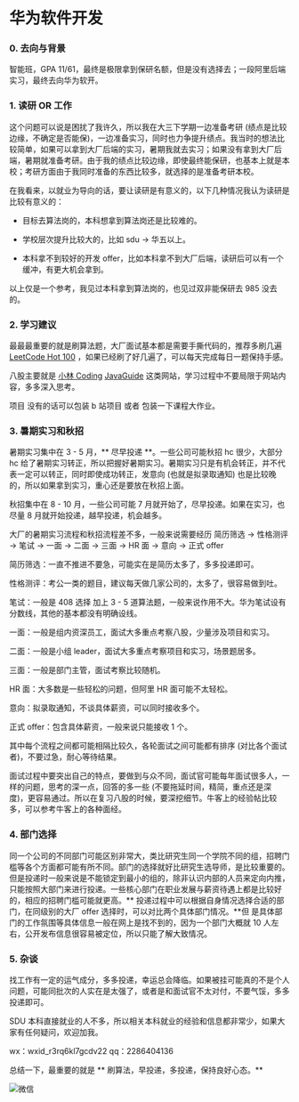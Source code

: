 # 华为软件开发

### 0. 去向与背景

智能班，GPA 11/61，最终是极限拿到保研名额，但是没有选择去；一段阿里后端实习，最终去向华为软开。

### 1. 读研 OR 工作

这个问题可以说是困扰了我许久，所以我在大三下学期一边准备考研 (绩点是比较边缘，不确定是否能保)，一边准备实习，同时也力争提升绩点。我当时的想法比较简单，如果可以拿到大厂后端的实习，暑期我就去实习；如果没有拿到大厂后端，暑期就准备考研。由于我的绩点比较边缘，即使最终能保研，也基本上就是本校；考研方面由于我同时准备的东西比较多，就选择的是准备考研本校。

在我看来，以就业为导向的话，要让读研是有意义的，以下几种情况我认为读研是比较有意义的：

- 目标去算法岗的，本科想拿到算法岗还是比较难的。

- 学校层次提升比较大的，比如 sdu -> 华五以上。

- 本科拿不到较好的开发 offer，比如本科拿不到大厂后端，读研后可以有一个缓冲，有更大机会拿到。

以上仅是一个参考，我见过本科拿到算法岗的，也见过双非能保研去 985 没去的。

### 2. 学习建议

最最最重要的就是刷算法题，大厂面试基本都是需要手撕代码的，推荐多刷几遍 [LeetCode Hot 100](https://leetcode.cn/studyplan/top-100-liked/) ，如果已经刷了好几遍了，可以每天完成每日一题保持手感。

八股主要就是 [小林 Coding](https://xiaolincoding.com/) [JavaGuide](https://javaguide.cn/) 这类网站，学习过程中不要局限于网站内容，多多深入思考。

项目 没有的话可以包装 b 站项目 或者 包装一下课程大作业。

### 3. 暑期实习和秋招

暑期实习集中在 3 - 5 月，** 尽早投递 **。一些公司可能秋招 hc 很少，大部分 hc 给了暑期实习转正，所以把握好暑期实习。暑期实习只是有机会转正，并不代表一定可以转正，同时即使成功转正，发意向 (也就是拟录取通知) 也是比较晚的，所以如果拿到实习，重心还是要放在秋招上面。

秋招集中在 8 - 10 月，一些公司可能 7 月就开始了，尽早投递。如果在实习，也尽量 8 月就开始投递，越早投递，机会越多。

大厂的暑期实习流程和秋招流程差不多，一般来说需要经历 简历筛选 -> 性格测评 -> 笔试 -> 一面 -> 二面 -> 三面 -> HR 面 -> 意向 -> 正式 offer

简历筛选：一直不推进不要急，可能实在是简历太多了，多多投递即可。

性格测评：考公一类的题目，建议每天做几家公司的，太多了，很容易做到吐。

笔试：一般是 408 选择 加上 3 - 5 道算法题，一般来说作用不大。华为笔试设有分数线，其他的基本都没有明确设线。

一面：一般是组内资深员工，面试大多重点考察八股，少量涉及项目和实习。

二面：一般是小组 leader，面试大多重点考察项目和实习，场景题居多。

三面：一般是部门主管，面试考察比较随机。

HR 面：大多数是一些轻松的问题，但阿里 HR 面可能不太轻松。

意向：拟录取通知，不谈具体薪资，可以同时接收多个。

正式 offer：包含具体薪资，一般来说只能接收 1 个。

其中每个流程之间都可能相隔比较久，各轮面试之间可能都有排序 (对比各个面试者)，不要过急，耐心等待结果。

面试过程中要突出自己的特点，要做到与众不同，面试官可能每年面试很多人，一样的问题，思考的深一点，回答的多一些 (不要拖延时间，精简，重点还是深度)，更容易通过。所以在复习八股的时候，要深挖细节。牛客上的经验帖比较多，可以参考牛客上的各种面经。

### 4. 部门选择

同一个公司的不同部门可能区别非常大，类比研究生同一个学院不同的组，招聘门槛等各个方面都可能有所不同。部门的选择就好比研究生选导师，是比较重要的。但是投递时一般来说是不能锁定到最小的组的，除非认识内部的人员来定向内推，只能按照大部门来进行投递。一些核心部门在职业发展与薪资待遇上都是比较好的，相应的招聘门槛可能就更高。** 投递过程中可以根据自身情况选择合适的部门，在同级别的大厂 offer 选择时，可以对比两个具体部门情况。**&#x4F46; 是具体部门的工作氛围等具体信息一般在网上是找不到的，因为一个部门大概就 10 人左右，公开发布信息很容易被定位，所以只能了解大致情况。

### 5. 杂谈

找工作有一定的运气成分，多多投递，幸运总会降临。如果被挂可能真的不是个人问题，可能同批次的人实在是太强了，或者是和面试官不太对付，不要气馁，多多投递即可。

SDU 本科直接就业的人不多，所以相关本科就业的经验和信息都非常少，如果大家有任何疑问，欢迎加我。

wx：wxid_r3rq6kl7gcdv22 qq：2286404136

总结一下，最重要的就是 ** 刷算法，早投递，多投递，保持良好心态。**

![微信](../../assets/dd3b0cd4-f316-4fa3-a98e-c77a35fedecb.jpg)
